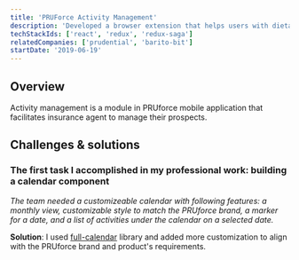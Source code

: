 ```yaml
---
title: 'PRUForce Activity Management'
description: 'Developed a browser extension that helps users with dietary prefernce to grocery shopping online'
techStackIds: ['react', 'redux', 'redux-saga']
relatedCompanies: ['prudential', 'barito-bit']
startDate: '2019-06-19'
---
```


## Overview

Activity management is a module in PRUforce mobile application that facilitates insurance agent to manage their prospects.

## Challenges & solutions

### The first task I accomplished in my professional work: building a calendar component

_The team needed a customizeable calendar with following features: a monthly view, customizable style to match the PRUforce brand, a marker for a date, and a list of activities under the calendar on a selected date._

**Solution**: I used [full-calendar](https://fullcalendar.io/) library and added more customization to align with the PRUforce brand and product's requirements.

